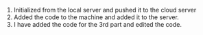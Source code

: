 1. Initialized from the local server and pushed it to the cloud server
2. Added the code to the machine and added it to the server.
3. I have added the code for the 3rd part and edited the code.